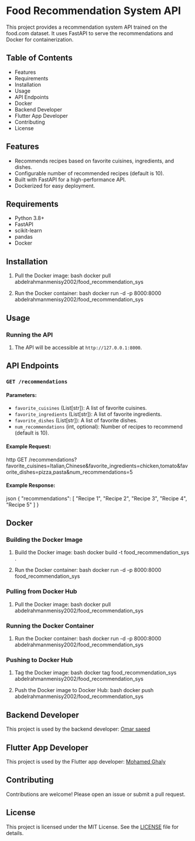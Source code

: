 # Food Recommendation System API

This project provides a recommendation system API trained on the food.com dataset. It uses FastAPI to serve the recommendations and Docker for containerization.

## Table of Contents

- Features
- Requirements
- Installation
- Usage
- API Endpoints
- Docker
- Backend Developer
- Flutter App Developer
- Contributing
- License

## Features

- Recommends recipes based on favorite cuisines, ingredients, and dishes.
- Configurable number of recommended recipes (default is 10).
- Built with FastAPI for a high-performance API.
- Dockerized for easy deployment.

## Requirements

- Python 3.8+
- FastAPI
- scikit-learn
- pandas
- Docker

## Installation

1. Pull the Docker image:
   bash
   docker pull abdelrahmanmenisy2002/food_recommendation_sys
   

2. Run the Docker container:
   bash
   docker run -d -p 8000:8000 abdelrahmanmenisy2002/food_recommendation_sys
   

## Usage

### Running the API

1. The API will be accessible at `http://127.0.0.1:8000`.

## API Endpoints

### `GET /recommendations`

#### Parameters:
- `favorite_cuisines` (List[str]): A list of favorite cuisines.
- `favorite_ingredients` (List[str]): A list of favorite ingredients.
- `favorite_dishes` (List[str]): A list of favorite dishes.
- `num_recommendations` (int, optional): Number of recipes to recommend (default is 10).

#### Example Request:
http
GET /recommendations?favorite_cuisines=Italian,Chinese&favorite_ingredients=chicken,tomato&favorite_dishes=pizza,pasta&num_recommendations=5


#### Example Response:
json
{
  "recommendations": [
    "Recipe 1",
    "Recipe 2",
    "Recipe 3",
    "Recipe 4",
    "Recipe 5"
  ]
}


## Docker

### Building the Docker Image

1. Build the Docker image:
   bash
   docker build -t food_recommendation_sys .
   

2. Run the Docker container:
   bash
   docker run -d -p 8000:8000 food_recommendation_sys
   

### Pulling from Docker Hub

1. Pull the Docker image:
   bash
   docker pull abdelrahmanmenisy2002/food_recommendation_sys
   

### Running the Docker Container

1. Run the Docker container:
   bash
   docker run -d -p 8000:8000 abdelrahmanmenisy2002/food_recommendation_sys
   

### Pushing to Docker Hub

1. Tag the Docker image:
   bash
   docker tag food_recommendation_sys abdelrahmanmenisy2002/food_recommendation_sys
   

2. Push the Docker image to Docker Hub:
   bash
   docker push abdelrahmanmenisy2002/food_recommendation_sys
   

## Backend Developer

This project is used by the backend developer:
[Omar saeed](https://github.com/Omarsa2002)

## Flutter App Developer

This project is used by the Flutter app developer:
[Mohamed Ghaly](https://github.com/Mohamed15Ghaly)

## Contributing

Contributions are welcome! Please open an issue or submit a pull request.

## License

This project is licensed under the MIT License. See the [LICENSE](LICENSE) file for details.
